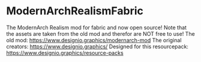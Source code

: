 # ModernArchRealismFabric
The ModernArch Realism mod for fabric and now open source!
Note that the assets are taken from the old mod and therefor are NOT free to use!
The old mod: https://www.designio.graphics/modernarch-mod
The original creators: https://www.designio.graphics/
Designed for this resourcepack: https://www.designio.graphics/resource-packs

